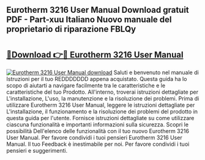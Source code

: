 ## Eurotherm 3216 User Manual Download gratuit PDF - Part-xuu Italiano Nuovo manuale del proprietario di riparazione FBLQy

# <h2><a href="http://dfesqu.blite.top/?on=Eurotherm+3216+User+Manual">🔗Download 👉🔴 Eurotherm 3216 User Manual</a></h2>

[![Eurotherm 3216 User Manual download](https://i.imgur.com/lujVjoI.png)](http://dfesqu.blite.top/?on=Eurotherm+3216+User+Manual)
Saluti e benvenuto nel manuale di Istruzioni per il tuo REDDDDDDD appena acquistato. Questa guida ha lo scopo di aiutarti a navigare facilmente tra le caratteristiche e le caratteristiche del tuo Prodotto. All'interno, troverai istruzioni dettagliate per L'installazione, L'uso, la manutenzione e la risoluzione dei problemi. Prima di utilizzare Eurotherm 3216 User Manual, leggere le istruzioni dettagliate per L'installazione, il funzionamento e la risoluzione dei problemi del prodotto in questa guida per l'utente. Fornisce istruzioni dettagliate su come utilizzare ciascuna funzionalità e importanti informazioni sulla sicurezza. Scopri le possibilità Dell'elenco delle funzionalità con il tuo nuovo Eurotherm 3216 User Manual. Per favore condividi i tuoi pensieri Eurotherm 3216 User Manual. Il tuo Feedback è inestimabile per noi. Per favore condividi i tuoi pensieri e suggerimenti.
